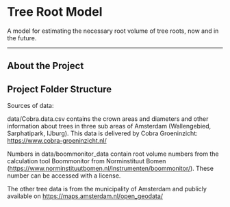 # Tree Root Model 

A model for estimating the necessary root volume of tree roots, now and in the future.

---


## About the Project



## Project Folder Structure


Sources of data: 

data/Cobra.data.csv contains the crown areas and diameters and other information about trees in three sub areas of Amsterdam (Wallengebied, Sarphatipark, IJburg). This data is delivered by Cobra Groeninzicht: https://www.cobra-groeninzicht.nl/

Numbers in data/boommonitor_data contain root volume numbers from the calculation tool Boommonitor from Norminstituut Bomen (https://www.norminstituutbomen.nl/instrumenten/boommonitor/). These number can be accessed with a license. 

The other tree data is from the municipality of Amsterdam and publicly available on https://maps.amsterdam.nl/open_geodata/
